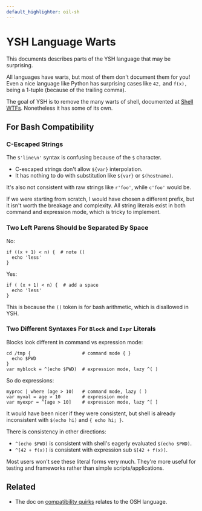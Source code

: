 ```yaml
---
default_highlighter: oil-sh
---
```


YSH Language Warts
==================

This documents describes parts of the YSH language that may be surprising.

All languages have warts, but most of them don't document them for you!  Even a
nice language like Python has surprising cases like `42,` and `f(x),` being a
1-tuple (because of the trailing comma).

The goal of YSH is to remove the many warts of shell, documented at [Shell
WTFs][wtfs].  Nonetheless it has some of its own.

[wtfs]: https://github.com/oilshell/oil/wiki/Shell-WTFs

<div id="toc">
</div>

## For Bash Compatibility

### C-Escaped Strings

The `$'line\n'` syntax is confusing because of the `$` character.

- C-escaped strings don't allow `${var}` interpolation.
- It has nothing to do with substitution like `${var}` or `$(hostname)`.

It's also not consistent with raw strings like `r'foo'`, while `c'foo'` would
be.

If we were starting from scratch, I would have chosen a different prefix, but
it isn't worth the breakage and complexity.  All string literals exist in both
command and expression mode, which is tricky to implement.

<!-- TODO: remove in favor of j"" -->

### Two Left Parens Should be Separated By Space

No:

    if ((x + 1) < n) {  # note ((
      echo 'less'
    }

Yes:

    if ( (x + 1) < n) {  # add a space
      echo 'less'
    }

This is because the `((` token is for bash arithmetic, which is disallowed in
YSH.

### Two Different Syntaxes For `Block` and `Expr` Literals

Blocks look different in command vs expression mode:

    cd /tmp {                   # command mode { }
      echo $PWD
    }
    var myblock = ^(echo $PWD)  # expression mode, lazy ^( )

So do expressions:

    myproc | where (age > 10)   # command mode, lazy ( )
    var myval = age > 10        # expression mode
    var myexpr = ^[age > 10]    # expression mode, lazy ^[ ]

It would have been nicer if they were consistent, but shell is already
inconsistent with `$(echo hi)` and `{ echo hi; }`.

There is consistency in other directions:

- `^(echo $PWD)` is consistent with shell's eagerly evaluated `$(echo $PWD)`.
- `^[42 + f(x)]` is consistent with expression sub `$[42 + f(x)]`.

Most users won't see these literal forms very much.  They're more useful for
testing and frameworks rather than simple scripts/applications.

## Related 

- The doc on [compatibility quirks](quirks.html) relates to the OSH language.

